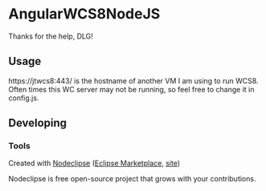 

# AngularWCS8NodeJS

Thanks for the help, DLG!

## Usage

https://jtwcs8:443/ is the hostname of another VM I am using to run WCS8. Often times this WC server may not be running, so feel free to change it in config.js.

## Developing



### Tools

Created with [Nodeclipse](https://github.com/Nodeclipse/nodeclipse-1)
 ([Eclipse Marketplace](http://marketplace.eclipse.org/content/nodeclipse), [site](http://www.nodeclipse.org))   

Nodeclipse is free open-source project that grows with your contributions.
